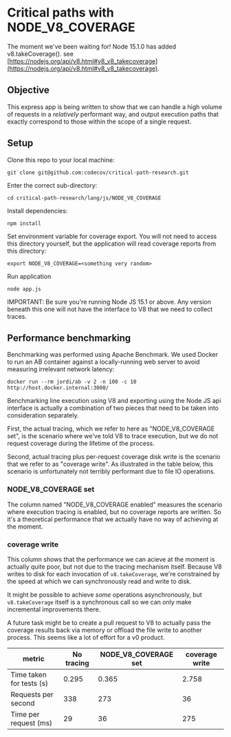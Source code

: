 # Critical paths with NODE_V8_COVERAGE

The moment we've been waiting for! Node 15.1.0 has added v8.takeCoverage(). see
[https://nodejs.org/api/v8.html#v8_v8_takecoverage](https://nodejs.org/api/v8.html#v8_v8_takecoverage).

## Objective

This express app is being written to show that we can handle a high volume of requests in a _relatively_ performant way, and output execution paths that exactly correspond to those within the scope of a single request.

## Setup

Clone this repo to your local machine:

`git clone git@github.com:codecov/critical-path-research.git`

Enter the correct sub-directory:

`cd critical-path-research/lang/js/NODE_V8_COVERAGE`

Install dependencies:

`npm install`

Set environment variable for coverage export. You will not need to access this directory
yourself, but the application will read coverage reports from this directory:

`export NODE_V8_COVERAGE=<something very random>`

Run application

`node app.js`

IMPORTANT: Be sure you're running Node JS 15.1 or above. Any version beneath this one
will not have the interface to V8 that we need to collect traces.

## Performance benchmarking

Benchmarking was performed using Apache Benchmark. We used Docker to run an AB container
against a locally-running web server to avoid measuring irrelevant network latency:

`docker run --rm jordi/ab -v 2 -n 100 -c 10 http://host.docker.internal:3000/`

Benchmarking line execution using V8 and exporting using the Node JS api interface is
actually a combination of two pieces that need to be taken into consideration separately.

First, the actual tracing, which we refer to here as "NODE_V8_COVERAGE set", is the scenario
where we've told V8 to trace execution, but we do not request coverage during the lifetime
of the process.

Second, actual tracing plus per-request coverage disk write is the scenario that we refer to
as "coverage write". As illustrated in the table below, this scenario is unfortunately not
terribly performant due to file IO operations.

### NODE_V8_COVERAGE set

The column named "NODE_V8_COVERAGE enabled" measures the scenario where execution
tracing is enabled, but no coverage reports are written. So it's a theoretical performance
that we actually have no way of achieving at the moment.

### coverage write

This column shows that the performance we can acieve at the moment is actually quite poor,
but not due to the tracing mechanism itself. Because V8 writes to disk for each invocation
of `v8.takeCoverage`, we're constrained by the speed at which we can synchronously read
and write to disk.

It might be possible to achieve _some_ operations asynchronously, but `v8.takeCoverage`
itself is a synchronous call so we can only make incremental improvements there.

A future task might be to create a pull request to V8 to actually pass the coverage results
back via memory or offload the file write to another process. This seems like a lot of
effort for a v0 product.


| metric                   | No tracing | NODE_V8_COVERAGE set | coverage write |
|--------------------------|------------|----------------------|----------------|
| Time taken for tests (s) | 0.295      | 0.365                | 2.758          |
| Requests per second      | 338        | 273                  | 36             |
| Time per request (ms)    | 29         | 36                   | 275            |

